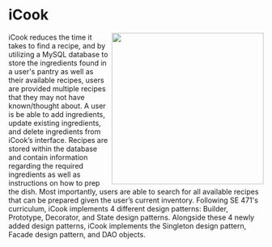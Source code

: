 # iCook

<img align="right" src="https://github.com/benderminguez89/SE370-2020-Team2-iCook/blob/master/iCook.png" width="300" height="300">

iCook reduces the time it takes to find a recipe, and by utilizing a MySQL database to store the ingredients found in a user's pantry as well as their available recipes, users are provided multiple recipes that they may not have known/thought about.  A user is be able to add ingredients, update existing ingredients, and delete ingredients from iCook’s interface. Recipes are stored within the database and contain information regarding the required ingredients as well as instructions on how to prep the dish. Most importantly, users are able to search for all available recipes that can be prepared given the user’s current inventory. Following SE 471's curriculum, iCook implements 4 different design patterns: Builder, Prototype, Decorator, and State design patterns. Alongside these 4 newly added design patterns, iCook implements the Singleton design pattern, Facade design pattern, and DAO objects.
